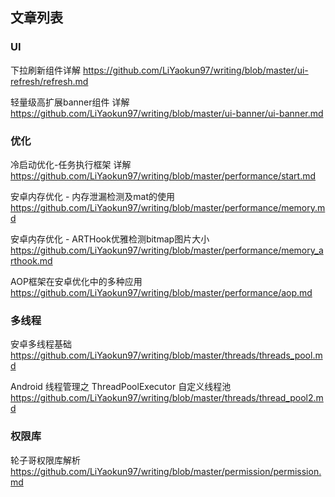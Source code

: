 ## 文章列表

### UI
下拉刷新组件详解
https://github.com/LiYaokun97/writing/blob/master/ui-refresh/refresh.md

轻量级高扩展banner组件 详解
https://github.com/LiYaokun97/writing/blob/master/ui-banner/ui-banner.md

### 优化
冷启动优化-任务执行框架 详解 https://github.com/LiYaokun97/writing/blob/master/performance/start.md

安卓内存优化 - 内存泄漏检测及mat的使用 https://github.com/LiYaokun97/writing/blob/master/performance/memory.md

安卓内存优化 - ARTHook优雅检测bitmap图片大小 https://github.com/LiYaokun97/writing/blob/master/performance/memory_arthook.md

AOP框架在安卓优化中的多种应用 https://github.com/LiYaokun97/writing/blob/master/performance/aop.md

### 多线程
安卓多线程基础 https://github.com/LiYaokun97/writing/blob/master/threads/threads_pool.md

Android 线程管理之 ThreadPoolExecutor 自定义线程池 https://github.com/LiYaokun97/writing/blob/master/threads/thread_pool2.md

### 权限库
轮子哥权限库解析 https://github.com/LiYaokun97/writing/blob/master/permission/permission.md
